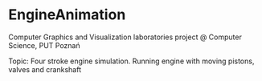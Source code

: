 # EngineAnimation
Computer Graphics and Visualization laboratories project @ Computer Science, PUT Poznań

Topic: Four stroke engine simulation. Running engine with moving pistons, valves and crankshaft 
